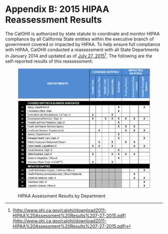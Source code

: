 # Appendix B: 2015 HIPAA Reassessment Results

The CalOHII is authorized by state statute to coordinate and monitor HIPAA compliance by all California State entities within the executive branch of government covered or impacted by HIPAA. To help ensure full compliance with HIPAA, CalOHII conducted a reassessment with all State Departments in January 2014 and updated as of [July 27, 2015](#user-content-fn-1)[^1]. The following are the self-reported results of this reassessment:

<figure><img src="../.gitbook/assets/image (7) (1).png" alt=""><figcaption><p>HIPAA Assessment Results by Department</p></figcaption></figure>

[^1]: [http://www.ohi.ca.gov/calohi/download2011-HIPAA%20Assessment%20Results%207-27-2015.pdf](http://www.ohi.ca.gov/calohi/download2011-HIPAA%20Assessment%20Results%207-27-2015.pdf)
